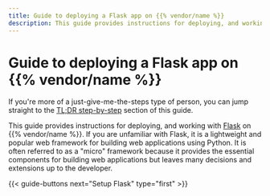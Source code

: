 ```yaml
---
title: Guide to deploying a Flask app on {{% vendor/name %}}
description: This guide provides instructions for deploying, and working with Flask on {{% vendor/name %}}.
---
```


# Guide to deploying a Flask app on {{% vendor/name %}}

If you're more of a just-give-me-the-steps type of person, you can jump straight to the
[TL;DR step-by-step](/get-started/flask/tldr.md) section of this guide.

This guide provides instructions for deploying, and working with [Flask](https://flask.palletsprojects.com/) on
{{% vendor/name %}}. If you are unfamiliar with Flask, it is a lightweight and popular web framework for building web
applications using Python. It is often referred to as a "micro" framework because it provides the essential components
for building web applications but leaves many decisions and extensions up to the developer.

{{< guide-buttons next="Setup Flask" type="first" >}}
